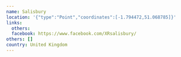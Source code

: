 ```yaml
---
name: Salisbury
location: '{"type":"Point","coordinates":[-1.794472,51.068785]}'
links:
  others: 
  facebook: https://www.facebook.com/XRsalisbury/
others: []
country: United Kingdom
---
```

